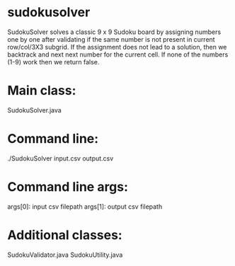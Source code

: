 sudokusolver
============

SudokuSolver solves a classic 9 x 9 Sudoku board by 
assigning numbers one by one after validating
if the same number is not present in current row/col/3X3 subgrid. 
If the assignment does not lead to a solution, then we backtrack 
and next next number for the current cell. 
If none of the numbers (1-9) work then we return false.


Main class:
===========
SudokuSolver.java

Command line: 
=============
./SudokuSolver input.csv output.csv

Command line args:
==================
args[0]: input csv filepath
args[1]: output csv filepath


Additional classes:
===================
SudokuValidator.java
SudokuUtility.java

